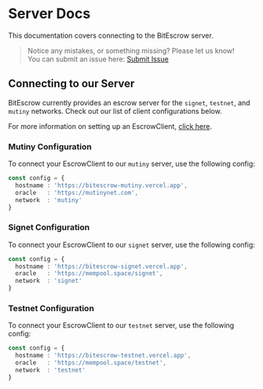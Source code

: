 # Server Docs

This documentation covers connecting to the BitEscrow server.

> Notice any mistakes, or something missing? Please let us know!  
> You can submit an issue here: [Submit Issue](https://github.com/BitEscrow/escrow-core/issues/new/choose)

## Connecting to our Server

BitEscrow currently provides an escrow server for the `signet`, `testnet`, and `mutiny` networks. Check out our list of client configurations below.

For more information on setting up an EscrowClient, [click here](./client.md).

### Mutiny Configuration

To connect your EscrowClient to our `mutiny` server, use the following config:

```ts
const config = {
  hostname : 'https://bitescrow-mutiny.vercel.app',
  oracle   : 'https://mutinynet.com',
  network  : 'mutiny'
}
```

### Signet Configuration

To connect your EscrowClient to our `signet` server, use the following config:

```ts
const config = {
  hostname : 'https://bitescrow-signet.vercel.app',
  oracle   : 'https://mempool.space/signet',
  network  : 'signet'
}
```

### Testnet Configuration

To connect your EscrowClient to our `testnet` server, use the following config:

```ts
const config = {
  hostname : 'https://bitescrow-testnet.vercel.app',
  oracle   : 'https://mempool.space/testnet',
  network  : 'testnet'
}
```
